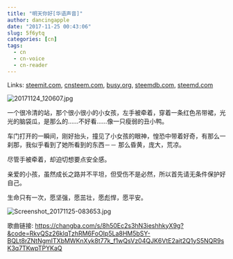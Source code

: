 ```yaml
---
title: "明天你好[华语声音]"
author: dancingapple
date: "2017-11-25 00:43:06"
slug: 5f6ytq
categories: [cn]
tags: 
  - cn
  - cn-voice
  - cn-reader
---
```


Links: [steemit.com](https://steemit.com/cn/@dancingapple/5f6ytq), [cnsteem.com](https://cnsteem.com/cn/@dancingapple/5f6ytq), [busy.org](https://busy.org/cn/@dancingapple/5f6ytq), [steemdb.com](https://steemdb.com/cn/@dancingapple/5f6ytq), [steemd.com](https://steemd.com/cn/@dancingapple/5f6ytq)

![20171124_120607.jpg](https://steemitimages.com/DQmV5GKvKe16Y9RaAtjrz1VmW2HKx84JvJdRWF8rJZH2Zch/20171124_120607.jpg)

一个很冷清的站，那个很小很小的小女孩，左手被牵着，穿着一条红色吊带裙，光光的脑袋瓜，是那么的……不好看……像一只瘦弱的丑小鸭。

车门打开的一瞬间，刚好抬头，撞见了小女孩的眼神，惶恐中带着好奇，有那么一刹那，我似乎看到了她所看到的东西－－
那么昏黄，庞大，荒凉。

尽管手被牵着，却迫切想要点安全感。

亲爱的小孩，虽然成长之路并不平坦，但受伤不是必然，所以首先请无条件保护好自己。

生命只有一次，愿坚强，愿茁壮，愿彪悍，愿平安。

![Screenshot_20171125-083653.jpg](https://steemitimages.com/DQmQcbzNNHdXzMcJPPXTYWj6kSnq2BzNnkBKJK8nVjFBAQR/Screenshot_20171125-083653.jpg)

歌曲链接:
https://changba.com/s/8h50Ec2s3hN3ieshhkyX9g?&code=RkvQSz26klqTzhRM6FoOIp5La8HM5bSY-BQLt8rZNtNgmITXbMWKnXyk8t77k_f1wQsVz04QJK6VtE2ait2Q1yS5NQR9sK3q7TKwpTPYKaQ
